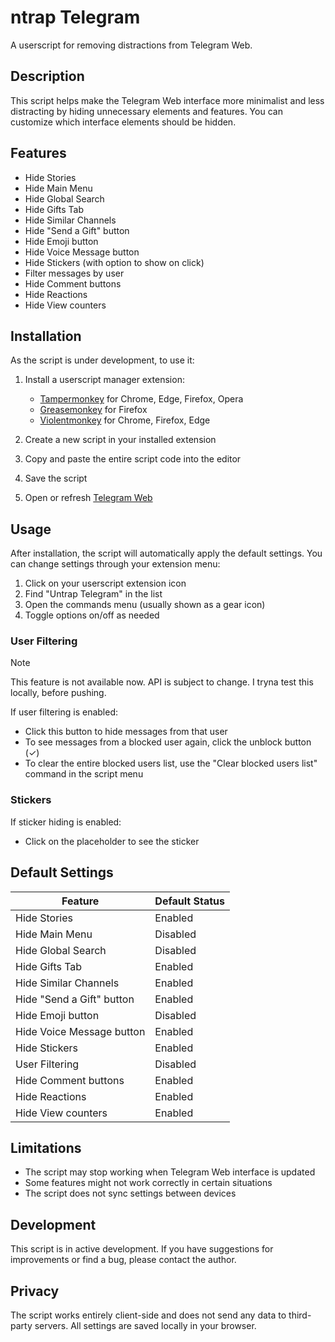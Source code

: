 # ntrap Telegram

A userscript for removing distractions from Telegram Web.

## Description

This script helps make the Telegram Web interface more minimalist and less distracting by hiding unnecessary elements and features. You can customize which interface elements should be hidden.

## Features

- Hide Stories
- Hide Main Menu
- Hide Global Search
- Hide Gifts Tab
- Hide Similar Channels
- Hide &quot;Send a Gift&quot; button
- Hide Emoji button
- Hide Voice Message button
- Hide Stickers (with option to show on click)
- Filter messages by user
- Hide Comment buttons
- Hide Reactions
- Hide View counters

## Installation

As the script is under development, to use it:

1. Install a userscript manager extension:

   - [Tampermonkey](https://www.tampermonkey.net/) for Chrome, Edge, Firefox, Opera
   - [Greasemonkey](https://addons.mozilla.org/en-US/firefox/addon/greasemonkey/) for Firefox
   - [Violentmonkey](https://violentmonkey.github.io/) for Chrome, Firefox, Edge

2. Create a new script in your installed extension

3. Copy and paste the entire script code into the editor

4. Save the script

5. Open or refresh [Telegram Web](https://web.telegram.org/)

## Usage

After installation, the script will automatically apply the default settings. You can change settings through your extension menu:

1. Click on your userscript extension icon
2. Find &quot;Untrap Telegram&quot; in the list
3. Open the commands menu (usually shown as a gear icon)
4. Toggle options on/off as needed

### User Filtering

> [!NOTE]
> This feature is not available now. API is subject to change. I tryna test this locally, before pushing.

If user filtering is enabled:

- Click this button to hide messages from that user
- To see messages from a blocked user again, click the unblock button (✓)
- To clear the entire blocked users list, use the &quot;Clear blocked users list&quot; command in the script menu

### Stickers

If sticker hiding is enabled:

- Click on the placeholder to see the sticker

## Default Settings

| Feature                             | Default Status |
| ----------------------------------- | -------------- |
| Hide Stories                        | Enabled        |
| Hide Main Menu                      | Disabled       |
| Hide Global Search                  | Disabled       |
| Hide Gifts Tab                      | Enabled        |
| Hide Similar Channels               | Enabled        |
| Hide &quot;Send a Gift&quot; button | Enabled        |
| Hide Emoji button                   | Disabled       |
| Hide Voice Message button           | Enabled        |
| Hide Stickers                       | Enabled        |
| User Filtering                      | Disabled       |
| Hide Comment buttons                | Enabled        |
| Hide Reactions                      | Enabled        |
| Hide View counters                  | Enabled        |

## Limitations

- The script may stop working when Telegram Web interface is updated
- Some features might not work correctly in certain situations
- The script does not sync settings between devices

## Development

This script is in active development. If you have suggestions for improvements or find a bug, please contact the author.

## Privacy

The script works entirely client-side and does not send any data to third-party servers. All settings are saved locally in your browser.
